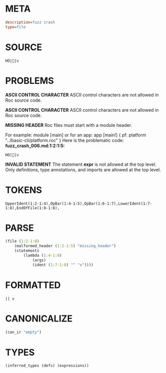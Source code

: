 # META
~~~ini
description=fuzz crash
type=file
~~~
# SOURCE
~~~roc
 HO||v
~~~
# PROBLEMS
**ASCII CONTROL CHARACTER**
ASCII control characters are not allowed in Roc source code.

**ASCII CONTROL CHARACTER**
ASCII control characters are not allowed in Roc source code.

**MISSING HEADER**
Roc files must start with a module header.

For example:
        module [main]
or for an app:
        app [main!] { pf: platform "../basic-cli/platform.roc" }
Here is the problematic code:
**fuzz_crash_006.md:1:2:1:5:**
```roc
 HO||v
```


**INVALID STATEMENT**
The statement **expr** is not allowed at the top level.
Only definitions, type annotations, and imports are allowed at the top level.

# TOKENS
~~~zig
UpperIdent(1:2-1:4),OpBar(1:4-1:5),OpBar(1:6-1:7),LowerIdent(1:7-1:8),EndOfFile(1:8-1:8),
~~~
# PARSE
~~~clojure
(file (1:2-1:8)
	(malformed_header (1:2-1:5) "missing_header")
	(statements
		(lambda (1:4-1:8)
			(args)
			(ident (1:7-1:8) "" "v"))))
~~~
# FORMATTED
~~~roc
|| v
~~~
# CANONICALIZE
~~~clojure
(can_ir "empty")
~~~
# TYPES
~~~clojure
(inferred_types (defs) (expressions))
~~~